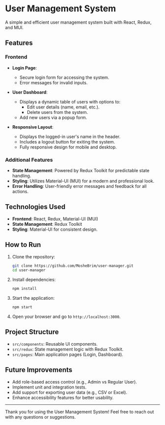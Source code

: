 # User Management System

A simple and efficient user management system built with React, Redux, and MUI.

## Features

### **Frontend**
- **Login Page**: 
  - Secure login form for accessing the system.
  - Error messages for invalid inputs.
  
- **User Dashboard**:
  - Displays a dynamic table of users with options to:
    - Edit user details (name, email, etc.).
    - Delete users from the system.
  - Add new users via a popup form.
  
- **Responsive Layout**:
  - Displays the logged-in user's name in the header.
  - Includes a logout button for exiting the system.
  - Fully responsive design for mobile and desktop.

### **Additional Features**
- **State Management**: Powered by Redux Toolkit for predictable state handling.
- **Styling**: Utilizes Material-UI (MUI) for a modern and professional look.
- **Error Handling**: User-friendly error messages and feedback for all actions.

## Technologies Used

- **Frontend**: React, Redux, Material-UI (MUI)
- **State Management**: Redux Toolkit
- **Styling**: Material-UI for consistent design.

## How to Run

1. Clone the repository:
   ```bash
   git clone https://github.com/MosheBrim/user-manager.git
   cd user-manager
   ```

2. Install dependencies:
   ```bash
   npm install
   ```

3. Start the application:
   ```bash
   npm start
   ```

4. Open your browser and go to `http://localhost:3000`.

## Project Structure

- `src/components`: Reusable UI components.
- `src/redux`: State management logic with Redux Toolkit.
- `src/pages`: Main application pages (Login, Dashboard).

## Future Improvements

- Add role-based access control (e.g., Admin vs Regular User).
- Implement unit and integration tests.
- Add support for exporting user data (e.g., CSV or Excel).
- Enhance accessibility features for better usability.

---
Thank you for using the User Management System! Feel free to reach out with any questions or suggestions.
```
